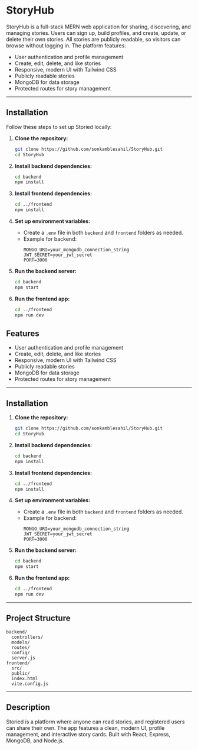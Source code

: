 
# StoryHub

StoryHub is a full-stack MERN web application for sharing, discovering, and managing stories. Users can sign up, build profiles, and create, update, or delete their own stories. All stories are publicly readable, so visitors can browse without logging in. The platform features:

- User authentication and profile management
- Create, edit, delete, and like stories
- Responsive, modern UI with Tailwind CSS
- Publicly readable stories
- MongoDB for data storage
- Protected routes for story management

---

## Installation

Follow these steps to set up Storied locally:

1. **Clone the repository:**
   ```bash
   git clone https://github.com/sonkamblesahil/StoryHub.git
   cd StoryHub
   ```

2. **Install backend dependencies:**
   ```bash
   cd backend
   npm install
   ```

3. **Install frontend dependencies:**
   ```bash
   cd ../frontend
   npm install
   ```

4. **Set up environment variables:**
   - Create a `.env` file in both `backend` and `frontend` folders as needed.
   - Example for backend:
     ```env
     MONGO_URI=your_mongodb_connection_string
     JWT_SECRET=your_jwt_secret
     PORT=3000
     ```

5. **Run the backend server:**
   ```bash
   cd backend
   npm start
   ```

6. **Run the frontend app:**
   ```bash
   cd ../frontend
   npm run dev
   ```


## Features
- User authentication and profile management
- Create, edit, delete, and like stories
- Responsive, modern UI with Tailwind CSS
- Publicly readable stories
- MongoDB for data storage
- Protected routes for story management

---

## Installation

1. **Clone the repository:**
   ```bash
   git clone https://github.com/sonkamblesahil/StoryHub.git
   cd StoryHub
   ```

2. **Install backend dependencies:**
   ```bash
   cd backend
   npm install
   ```

3. **Install frontend dependencies:**
   ```bash
   cd ../frontend
   npm install
   ```

4. **Set up environment variables:**
   - Create a `.env` file in both `backend` and `frontend` folders as needed.
   - Example for backend:
     ```env
     MONGO_URI=your_mongodb_connection_string
     JWT_SECRET=your_jwt_secret
     PORT=3000
     ```

5. **Run the backend server:**
   ```bash
   cd backend
   npm start
   ```

6. **Run the frontend app:**
   ```bash
   cd ../frontend
   npm run dev
   ```

---

## Project Structure
```
backend/
  controllers/
  models/
  routes/
  config/
  server.js
frontend/
  src/
  public/
  index.html
  vite.config.js
```

---

## Description
Storied is a platform where anyone can read stories, and registered users can share their own. The app features a clean, modern UI, profile management, and interactive story cards. Built with React, Express, MongoDB, and Node.js.

